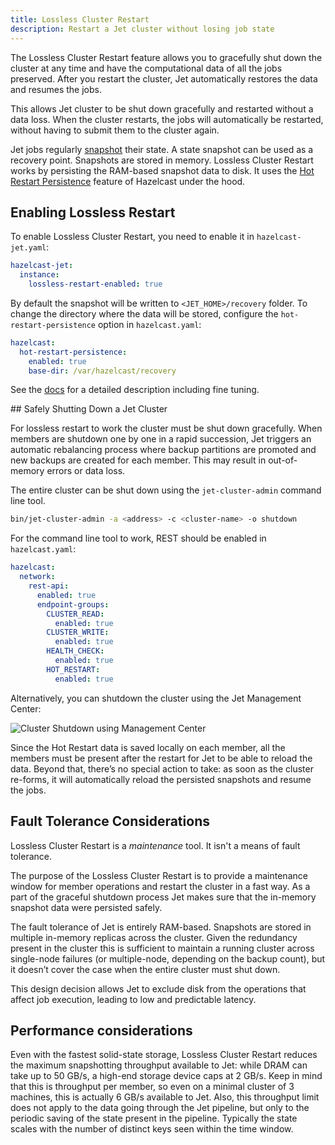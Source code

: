 ```yaml
---
title: Lossless Cluster Restart 
description: Restart a Jet cluster without losing job state
---
```


The Lossless Cluster Restart feature allows you to gracefully shut down
the cluster at any time and have the computational data of all the jobs
preserved. After you restart the cluster, Jet automatically restores the
data and resumes the jobs.

This allows Jet cluster to be shut down gracefully and restarted without
a data loss. When the cluster restarts, the jobs will automatically be
restarted, without having to submit them to the cluster again.

Jet jobs regularly [snapshot](../architecture/fault-tolerance) their
state. A state snapshot can be used as a recovery point. Snapshots are
stored in memory. Lossless Cluster Restart works by persisting the
RAM-based snapshot data to disk. It uses the [Hot Restart
Persistence](https://docs.hazelcast.org/docs/latest/manual/html-single/index.html#hot-restart-persistence)
feature of Hazelcast under the hood.

## Enabling Lossless Restart

To enable Lossless Cluster Restart, you need to enable it in
`hazelcast-jet.yaml`:

```yml
hazelcast-jet:
  instance:
    lossless-restart-enabled: true
```

By default the snapshot will be written to `<JET_HOME>/recovery` folder.
To change the directory where the data will be stored, configure the
`hot-restart-persistence` option in `hazelcast.yaml`:

```yml
hazelcast:
  hot-restart-persistence:
    enabled: true
    base-dir: /var/hazelcast/recovery
```

See the
[docs](https://docs.hazelcast.org/docs/{imdg-version}/manual/html-single/index.html#hot-restart-persistence)
for a detailed description including fine tuning.

## Safely Shutting Down a Jet Cluster

For lossless restart to work the cluster must be shut down gracefully.
When members are shutdown one by one in a rapid succession, Jet triggers
an automatic rebalancing process where backup partitions are promoted
and new backups are created for each member. This may result in
out-of-memory errors or data loss.

The entire cluster can be shut down using the `jet-cluster-admin`
command line tool.

```bash
bin/jet-cluster-admin -a <address> -c <cluster-name> -o shutdown
```

For the command line tool to work, REST should be enabled in
`hazelcast.yaml`:

```yaml
hazelcast:
  network:
    rest-api:
      enabled: true
      endpoint-groups:
        CLUSTER_READ:
          enabled: true
        CLUSTER_WRITE:
          enabled: true
        HEALTH_CHECK:
          enabled: true
        HOT_RESTART:
          enabled: true
```

Alternatively, you can shutdown the cluster using the Jet Management
Center:

![Cluster Shutdown using Management Center](assets/management-center-shutdown.png)

Since the Hot Restart data is saved locally on each member, all the
members must be present after the restart for Jet to be able to reload
the data. Beyond that, there’s no special action to take: as soon as the
cluster re-forms, it will automatically reload the persisted snapshots
and resume the jobs.

## Fault Tolerance Considerations

Lossless Cluster Restart is a _maintenance_ tool. It isn't a means of
fault tolerance.

The purpose of the Lossless Cluster Restart is to provide a maintenance
window for member operations and restart the cluster in a fast way. As a
part of the graceful shutdown process Jet makes sure that the in-memory
snapshot data were persisted safely.

The fault tolerance of Jet is entirely RAM-based. Snapshots are stored
in multiple in-memory replicas across the cluster. Given the redundancy
present in the cluster this is sufficient to maintain a running cluster
across single-node failures (or multiple-node, depending on the backup
count), but it doesn’t cover the case when the entire cluster must shut
down.

This design decision allows Jet to exclude disk from the operations that
affect job execution, leading to low and predictable latency.

## Performance considerations

Even with the fastest solid-state storage, Lossless Cluster Restart
reduces the maximum snapshotting throughput available to Jet:
while DRAM can take up to 50 GB/s, a high-end storage device caps at
2 GB/s. Keep in mind that this is throughput per member, so even on a
minimal cluster of 3 machines, this is actually 6 GB/s available to Jet.
Also, this throughput limit does not apply to the data going through the
Jet pipeline, but only to the periodic saving of the state present in
the pipeline. Typically the state scales with the number of distinct
keys seen within the time window.
